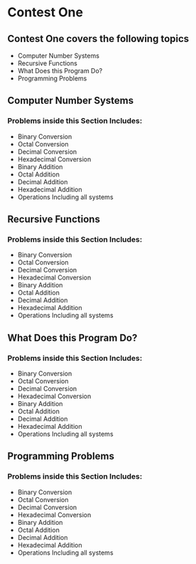 # Contest One

## Contest One covers the following topics
  - Computer Number Systems
  - Recursive Functions
  - What Does this Program Do?
  - Programming Problems

## Computer Number Systems

### Problems inside this Section Includes:
  - Binary Conversion
  - Octal Conversion
  - Decimal Conversion
  - Hexadecimal Conversion
  - Binary Addition
  - Octal Addition
  - Decimal Addition
  - Hexadecimal Addition
  - Operations Including all systems
  
  
## Recursive Functions

### Problems inside this Section Includes:
  - Binary Conversion
  - Octal Conversion
  - Decimal Conversion
  - Hexadecimal Conversion
  - Binary Addition
  - Octal Addition
  - Decimal Addition
  - Hexadecimal Addition
  - Operations Including all systems
  
  
## What Does this Program Do?

### Problems inside this Section Includes:
  - Binary Conversion
  - Octal Conversion
  - Decimal Conversion
  - Hexadecimal Conversion
  - Binary Addition
  - Octal Addition
  - Decimal Addition
  - Hexadecimal Addition
  - Operations Including all systems
  
  
## Programming Problems

### Problems inside this Section Includes:
  - Binary Conversion
  - Octal Conversion
  - Decimal Conversion
  - Hexadecimal Conversion
  - Binary Addition
  - Octal Addition
  - Decimal Addition
  - Hexadecimal Addition
  - Operations Including all systems
